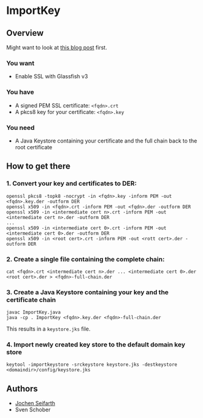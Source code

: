 # ImportKey

## Overview

Might want to look at [this blog post](http://www.agentbob.info/agentbob/79-AB.html) first.


### You want

- Enable SSL with Glassfish v3

### You have

- A signed PEM SSL certificate: `<fqdn>.crt`
- A pkcs8 key for your certificate: `<fqdn>.key`

### You need

- A Java Keystore containing your certificate and the full chain
  back to the root certificate

## How to get there


### 1. Convert your key and certificates to DER:

  
    openssl pkcs8 -topk8 -nocrypt -in <fqdn>.key -inform PEM -out <fqdn>.key.der -outform DER
    openssl x509 -in <fqdn>.crt -inform PEM -out <fqdn>.der -outform DER
    openssl x509 -in <intermediate cert n>.crt -inform PEM -out <intermediate cert n>.der -outform DER
    ...
    openssl x509 -in <intermediate cert 0>.crt -inform PEM -out <intermediate cert 0>.der -outform DER
    openssl x509 -in <root cert>.crt -inform PEM -out <rott cert>.der -outform DER


### 2. Create a single file containing the complete chain:

    cat <fqdn>.crt <intermediate cert n>.der ... <intermediate cert 0>.der <root cert>.der > <fqdn>-full-chain.der

### 3. Create a Java Keystore containing your key and the certificate chain

    javac ImportKey.java
    java -cp . ImportKey <fqdn>.key.der <fqdn>-full-chain.der

   This results in a `keystore.jks` file.

### 4. Import newly created key store to the default domain key store

    keytool -importkeystore -srckeystore keystore.jks -destkeystore <domaindir>/config/keystore.jks

## Authors

 - [Jochen Seifarth](http://www.agentbob.info/agentbob/23-AB.html)
 - Sven Schober

